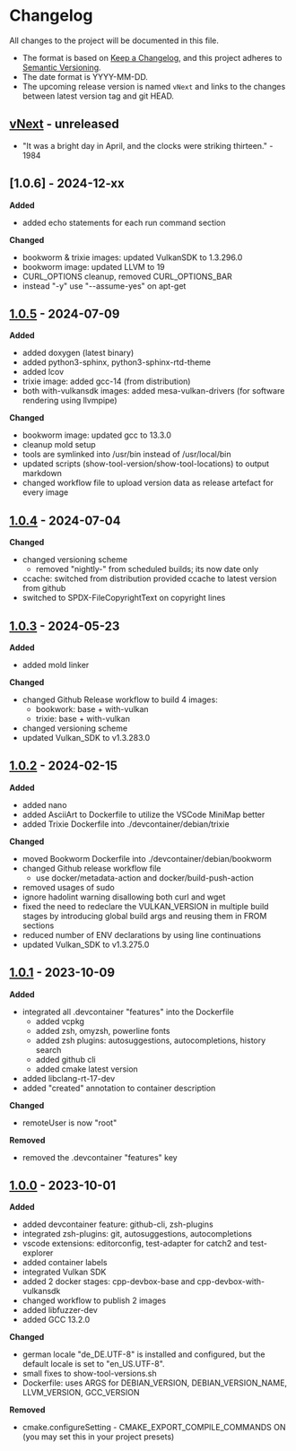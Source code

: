# Changelog

All changes to the project will be documented in this file.

- The format is based on [Keep a Changelog](https://keepachangelog.com/en/1.1.0/),
and this project adheres to [Semantic Versioning](https://semver.org/spec/v2.0.0.html).
- The date format is YYYY-MM-DD.
- The upcoming release version is named `vNext` and links to the changes between latest version tag and git HEAD.

## [vNext] - unreleased

- "It was a bright day in April, and the clocks were striking thirteen." - 1984

## [1.0.6] - 2024-12-xx

**Added**
- added echo statements for each run command section

**Changed**
- bookworm & trixie images: updated VulkanSDK to 1.3.296.0
- bookworm image: updated LLVM to 19
- CURL_OPTIONS cleanup, removed CURL_OPTIONS_BAR
- instead "-y" use "--assume-yes" on apt-get

## [1.0.5] - 2024-07-09

**Added**
- added doxygen (latest binary)
- added python3-sphinx, python3-sphinx-rtd-theme
- added lcov
- trixie image: added gcc-14 (from distribution)
- both with-vulkansdk images: added mesa-vulkan-drivers (for software rendering using llvmpipe)

**Changed**
- bookworm image: updated gcc to 13.3.0
- cleanup mold setup
- tools are symlinked into /usr/bin instead of /usr/local/bin
- updated scripts (show-tool-version/show-tool-locations) to output markdown
- changed workflow file to upload version data as release artefact for every image

## [1.0.4] - 2024-07-04

**Changed**

- changed versioning scheme
  - removed "nightly-" from scheduled builds; its now date only
- ccache: switched from distribution provided ccache to latest version from github
- switched to SPDX-FileCopyrightText on copyright lines

## [1.0.3] - 2024-05-23

**Added**

- added mold linker

**Changed**

- changed Github Release workflow to build 4 images:
  - bookwork: base + with-vulkan
  - trixie: base + with-vulkan
- changed versioning scheme
- updated Vulkan_SDK to v1.3.283.0

## [1.0.2] - 2024-02-15

**Added**

- added nano
- added AsciiArt to Dockerfile to utilize the VSCode MiniMap better
- added Trixie Dockerfile into ./devcontainer/debian/trixie

**Changed**

- moved Bookworm Dockerfile into ./devcontainer/debian/bookworm
- changed Github release workflow file
  - use docker/metadata-action and docker/build-push-action
- removed usages of sudo
- ignore hadolint warning disallowing both curl and wget
- fixed the need to redeclare the VULKAN_VERSION in multiple build stages
  by introducing global build args and reusing them in FROM sections
- reduced number of ENV declarations by using line continuations
- updated Vulkan_SDK to v1.3.275.0

## [1.0.1] - 2023-10-09

**Added**

- integrated all .devcontainer "features" into the Dockerfile
  - added vcpkg
  - added zsh, omyzsh, powerline fonts
  - added zsh plugins: autosuggestions, autocompletions, history search
  - added github cli
  - added cmake latest version
- added libclang-rt-17-dev
- added "created" annotation to container description

**Changed**

- remoteUser is now "root"

**Removed**

- removed the .devcontainer "features" key

## [1.0.0] - 2023-10-01

**Added**

- added devcontainer feature: github-cli, zsh-plugins
- integrated zsh-plugins: git, autosuggestions, autocompletions
- vscode extensions: editorconfig, test-adapter for catch2 and test-explorer
- added container labels
- integrated Vulkan SDK
- added 2 docker stages: cpp-devbox-base and cpp-devbox-with-vulkansdk
- changed workflow to publish 2 images
- added libfuzzer-dev
- added GCC 13.2.0

**Changed**

- german locale "de_DE.UTF-8" is installed and configured, but the default locale is set to "en_US.UTF-8".
- small fixes to show-tool-versions.sh
- Dockerfile: uses ARGS for DEBIAN_VERSION, DEBIAN_VERSION_NAME, LLVM_VERSION, GCC_VERSION

**Removed**

- cmake.configureSetting - CMAKE_EXPORT_COMPILE_COMMANDS ON (you may set this in your project presets)

<!-- Section for Reference Links -->

[vNext]: https://github.com/jakoch/cpp-devbox/compare/v1.0.5...HEAD
[1.0.5]: https://github.com/jakoch/cpp-devbox/releases/tag/v1.0.5
[1.0.4]: https://github.com/jakoch/cpp-devbox/releases/tag/v1.0.4
[1.0.3]: https://github.com/jakoch/cpp-devbox/releases/tag/v1.0.3
[1.0.2]: https://github.com/jakoch/cpp-devbox/releases/tag/v1.0.2
[1.0.1]: https://github.com/jakoch/cpp-devbox/releases/tag/v1.0.1
[1.0.0]: https://github.com/jakoch/cpp-devbox/releases/tag/v1.0.0
